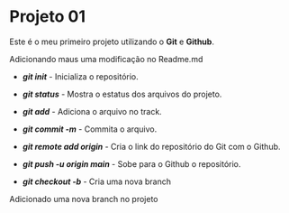 # Projeto 01

Este é o meu primeiro projeto utilizando o **Git** e **Github**.

Adicionando maus uma modificação no Readme.md

- ***git init*** - Inicializa o repositório.

- ***git status*** - Mostra o estatus dos arquivos do projeto.

- ***git add*** - Adiciona o arquivo no track.

- ***git commit -m*** - Commita o arquivo.

- ***git remote add origin*** - Cria o link do repositório do Git com o Github.

- ***git push -u origin main*** - Sobe para o Github o repositório.

- ***git checkout -b*** - Cria uma nova branch

Adicionado uma nova branch no projeto
